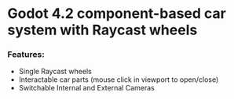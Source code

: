 # Godot 4.2 component-based car system with Raycast wheels

### Features: 
- Single Raycast wheels
- Interactable car parts (mouse click in viewport to open/close)
- Switchable Internal and External Cameras 



